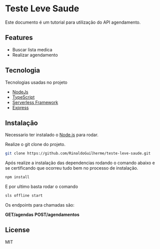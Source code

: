 # Teste Leve Saude

Este documento é um tutorial para utilização do API agendamento.

## Features

- Buscar lista medica
- Realizar agendamento

## Tecnologia

Tecnologias usadas no projeto

- [NodeJs]
- [TypeScript]
- [Serverless Framework]
- [Express]

## Instalação

Necessario ter instalado o [Node.js](https://nodejs.org/) para rodar.

Realize o git clone do projeto.

```sh
git clone https://github.com/RinaldoGuilherme/teste-leve-saude.git
```

Após realize a instalação das dependencias rodando o comando abaixo e se certificando que ocorreu tudo bem no processo de instalação.

```sh
npm install
```

E por ultimo basta rodar o comando

```sh
sls offline start
```

Os endpoints para chamadas são:

**GET/agendas**
**POST/agendamentos**

## License

MIT

[//]: # "These are reference links used in the body of this note and get stripped out when the markdown processor does its job. There is no need to format nicely because it shouldn't be seen. Thanks SO - http://stackoverflow.com/questions/4823468/store-comments-in-markdown-syntax"
[Serverless Framework]: https://www.serverless.com/framework
[express]: http://expressjs.com
[NodeJs]: https://nodejs.org/en
[TypeScript]: https://www.typescriptlang.org/
